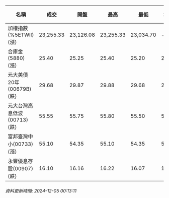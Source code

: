 | 名稱 | 成交 | 開盤 | 最高 | 最低 | 均價 | 成交金額(億) | 昨收 | 漲跌幅 | 漲跌 | 總量 | 昨量 | 振幅 |
| -------- | -------- | -------- | -------- |-------- | -------- | -------- |-------- |-------- |-------- | -------- | -------- |-------- |
|加權指數(%5ETWII) (漲)|23,255.33|23,126.08|23,255.33|23,034.70|-|3,586.92|23,027.46|0.99%|227.87|7,021,591|0|0.96%|
|合庫金(5880) (漲)|25.40|25.25|25.40|25.20|25.31|2.49|25.30|0.40%|0.10|9,838|11,920|0.79%|
|元大美債20年(00679B) (跌)|29.68|29.87|29.88|29.68|29.76|19.58|30.06|1.26%|0.38|65,793|83,405|0.67%|
|元大台灣高息低波(00713) (跌)|55.55|55.75|55.80|55.50|55.56|7.59|55.60|0.09%|0.05|13,662|19,914|0.54%|
|富邦臺灣中小(00733) (漲)|55.10|54.35|55.10|54.35|54.84|0.933|54.35|1.38%|0.75|1,701|1,027|1.38%|
|永豐優息存股(00907) (跌)|16.10|16.16|16.22|16.07|16.12|0.583|16.14|0.25%|0.04|3,618|7,406|0.93%|
###### 資料更新時間: 2024-12-05 00:13:11